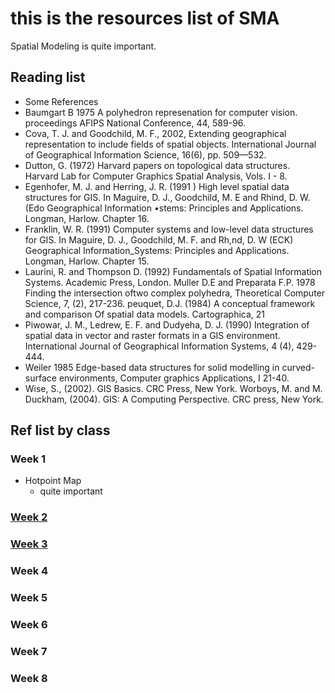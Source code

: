 # this is the resources list of SMA
Spatial Modeling is quite important.
## Reading list
- Some References 
- Baumgart B 1975 A polyhedron represenation for computer vision. proceedings AFIPS National Conference, 44, 589-96.
- Cova, T. J. and Goodchild, M. F., 2002, Extending geographical representation to include fields of spatial objects. International Journal of Geographical Information Science, 16(6), pp. 509—532. 
- Dutton, G. (1972) Harvard papers on topological data structures. Harvard Lab for Computer Graphics Spatial Analysis, Vols. I - 8. 
- Egenhofer, M. J. and Herring, J. R. (1991 ) High level spatial data structures for GIS. In Maguire, D. J., Goodchild, M. E and Rhind, D. W. (Edo Geographical Information •stems: Principles and Applications. Longman, Harlow. Chapter 16. 
- Franklin, W. R. (1991) Computer systems and low-level data structures for GIS. In Maguire, D. J., Goodchild, M. F. and Rh,nd, D. W (ECK) Geographical Information_Systems: Principles and Applications. Longman, Harlow. Chapter 15. 
- Laurini, R. and Thompson D. (1992) Fundamentals of Spatial Information Systems. Academic Press, London. Muller D.E and Preparata F.P. 1978 Finding the intersection oftwo complex polyhedra, Theoretical Computer Science, 7, (2), 217-236. peuquet, D.J. (1984) A conceptual framework and comparison Of spatial data models. Cartographica, 21 
- Piwowar, J. M., Ledrew, E. F. and Dudyeha, D. J. (1990) Integration of spatial data in vector and raster formats in a GIS environment. International Journal of Geographical Information Systems, 4 (4), 429-444. 
- Weiler 1985 Edge-based data structures for solid modelling in curved-surface environments, Computer graphics Applications, I 21-40. 
- Wise, S., (2002). GIS Basics. CRC Press, New York. Worboys, M. and M. Duckham, (2004). GIS: A Computing Perspective. CRC press, New York. 


## Ref list by class
### Week 1
- Hotpoint Map
  - quite important

### [Week 2](./week/2.md)
### [Week 3](./week/3.md)
### Week 4
### Week 5
### Week 6
### Week 7
### Week 8
